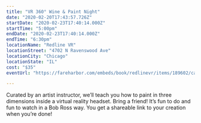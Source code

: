 ```yaml
---
title: "VR 360° Wine & Paint Night"
date: "2020-02-20T17:43:57.726Z"
startDate: "2020-02-23T17:40:14.000Z"
startTime: "5:00pm"
endDate: "2020-02-23T17:40:14.000Z"
endTime: "6:30pm"
locationName: "Redline VR"
locationStreet: "4702 N Ravenswood Ave"
locationCity: "Chicago"
locationState: "IL"
cost: "$35"
eventUrl: "https://fareharbor.com/embeds/book/redlinevr/items/189602/calendar/2020/02/?flow=284257&flow=284257&full-items=yes"

---
```


Curated by an artist instructor, we’ll teach you how to paint in three dimensions inside a virtual reality headset. Bring a friend! It’s fun to do and fun to watch in a Bob Ross way. You get a shareable link to your creation when you’re done!

